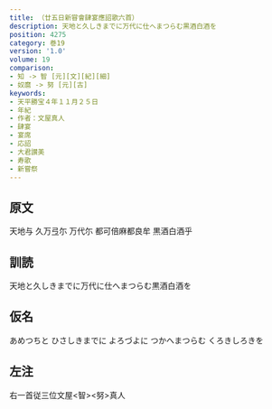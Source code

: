 ```yaml
---
title: （廿五日新甞會肆宴應詔歌六首）
description: 天地と久しきまでに万代に仕へまつらむ黒酒白酒を
position: 4275
category: 巻19
version: '1.0'
volume: 19
comparison:
- 知 -> 智 [元][文][紀][細]
- 奴麿 -> 努 [元][古]
keywords:
- 天平勝宝４年１１月２５日
- 年紀
- 作者：文屋真人
- 肆宴
- 宴席
- 応詔
- 大君讃美
- 寿歌
- 新嘗祭
---
```


## 原文

天地与 久万弖尓 万代尓 都可倍麻都良牟 黒酒白酒乎

## 訓読

天地と久しきまでに万代に仕へまつらむ黒酒白酒を

## 仮名

あめつちと ひさしきまでに よろづよに つかへまつらむ くろきしろきを

## 左注

右一首従三位文屋<智><努>真人
